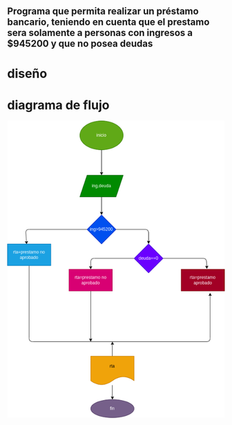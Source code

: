 ## Programa que permita realizar un préstamo bancario, teniendo en cuenta que el prestamo sera solamente a personas con ingresos a $945200 y que no posea deudas

# diseño

# diagrama de flujo
![diagrama de flujo](diagrama.png "Diagrama de flujo")
